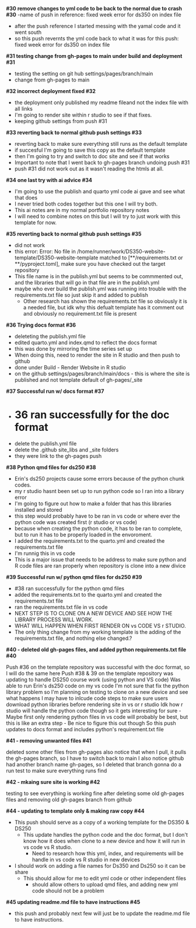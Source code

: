 
**#30 remove changes to yml code to be back to the normal due to crash #30**
 -name of push in reference: fixed week error for ds350 on index file
 - after the push reference I started messing with the yamal code and it went south
 - so this push revernts the yml code back to what it was for this push: fixed week error for ds350 on index file
 
**#31 testing change from gh-pages to main under build and deployment  #31**
 - testing the setting on git hub settings/pages/branch/main
  - change from gh-pages to main
  
**#32 incorrect deployment fixed  #32**
 - the deployment only published my readme fileand not the index file with all links
 - I'm going to render site within r studio to see if that fixes. 
 - keeping github settings from push #31
 
**#33 reverting back to normal github push settings #33**
- reverting back to make sure everything still runs as the default template
- if succesful I'm going to save this copy as the default template
- then I'm going to try and switch to doc site and see if that works
- Important to note that I went back to gh-pages branch undoing push #31
- push #31 did not work out as it wasn't reading the htmls at all. 

**#34 one last try with ai advice #34**
- I'm going to use the publish and quarto yml code ai gave and see what that does 
- I never tried both codes together but this one I will try both. 
- This ai notes are in my normal portfolio repository notes
 - I will need to combine notes on this but I will try to just work with this template for now. 
 
**#35 reverting back to normal github push settings #35**
- did not work 
- this error: Error: No file in /home/runner/work/DS350-website-template/DS350-website-template matched to [**/requirements.txt or **/pyproject.toml], make sure you have checked out the target repository
- This file name is in the publish.yml but seems to be commmented out, and the libraries that will go in that file are in the publish.yml
- maybe who ever build the publish.yml was running into trouble with the requirements.txt file so just skip it and added to publish
  - Other research has shown the requirements.txt file so obviously it is a needed file, but idk why this defualt template has it comment out and obviously no requirement.txt file is present
  
**#36 Trying docs format #36**
 - deleteting the publish.yml file
 - edited quarto.yml and index.qmd to reflect the docs format
 - this was done by mirroring the time series set up
 - When doing this, need to render the site in R studio and then push to github
  - done under Build - Render Website in R studio
 - on the github settings/pages/branch/main/docs  - this is where the site is published and not template default of gh-pages/_site
  
**#37 Successful run w/ docs format #37**
- # 36 ran successfully for the doc format
 - delete the publish.yml file
 - delete the .github site_libs and _site folders
  - they were link to the gh-pages push

**#38 Python qmd files for ds250 #38**
- Erin's ds250 projects cause some errors because of the python chunk codes.
- my r studio hasnt been set up to run python code so I ran into a library error
- I'm going to figure out how to make a folder that has this libraries installed and stored
 - this step would probably have to be ran in vs code or where ever the python code was created first (r studio or vs code)
  - because when creating the python code, it has to be ran to complete, but to run it has to be properly loaded in the envoroment. 
- I added the requirements.txt to the quarto.yml and created the requirements.txt file 
 - I'm runnig this in vs code
- This is a major issue that needs to be address to make sure python and R code files are ran properly when repository is clone into a new divice


**#39 Successful run w/ python qmd files for ds250 #39**
- #38 ran successfully for the python qmd files
 - added the requirements.txt to the quarto.yml and created the requirements.txt file
 - ran the requirements.txt file in vs code
 - NEXT STEP IS TO CLONE ON A NEW DEVICE AND SEE HOW THE LIBRARY PROCESS WILL WORK. 
 - WHAT WILL HAPPEN WHEN FIRST RENDER ON vs CODE VS r STUDIO. 
 - The only thing change from my working template is the adding of the requirements.txt file, and nothing else changed.?

**#40 - deleted old gh-pages files, and added python requirements.txt file #40**

Push #36 on the template repository was successful with the doc format, so I will do the same here
Push #38 & 39 on the template repository was updating to handle DS250 course work (using python and VS code)
Was able to run Erin's ds250 code on my vs code
I'm not sure that fix the python library problem so I'm planning on testing to clone on a new device and see what happens
I may have to inlcude code steps to make sure users download python libraries before rendering site in vs or r studio
Idk how r studio will handle the python code though so it gets interesting for sure - Maybe first only rendering python files in vs code will probably be best, but this is like an extra step - Be nice to figure this out though
So this push updates to docs format and includes python's requirement.txt file

**#41 - removing unwanted files #41**

deleted some other files from gh-pages
also notice that when I pull, it pulls the gh-pages branch, so I have to switch back to main
I also notice github had another branch name gh-pages, so I deleted that branch
gonna do a run test to make sure everything runs find

**#42 - mkaing sure site is working #42**

testing to see everything is working fine after deleting some old gh-pages files and removing old gh-pages branch from github

**#44 - updating to template only & making raw copy #44**
   - This push should serve as a copy of a working template for the DS350 & DS250
     - This update handles the python code and the doc format, but I don't know how it does when clone to a new device and how it will run in vs code vs R studio.
       - Need to research how this yml, index, and requirements will be handle in vs code vs R studio in new devices
   - I should work on adding a file names for Ds350 and Ds250 so it can be share
     - This should allow for me to edit yml code or other independent files
        - should allow others to upload qmd files, and adding new yml code should not be a problem



**#45 updating readme.md file to have instructions #45**
- this push and probably next few will just be to update the readme.md file to have instructions.


